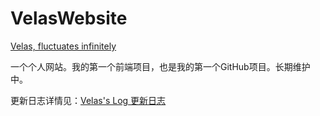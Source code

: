 # VelasWebsite
[Velas, fluctuates infinitely](http://www.velas.xyz)

一个个人网站。我的第一个前端项目，也是我的第一个GitHub项目。长期维护中。

更新日志详情见：[Velas's Log 更新日志](http://www.velas.xyz/log.html)
